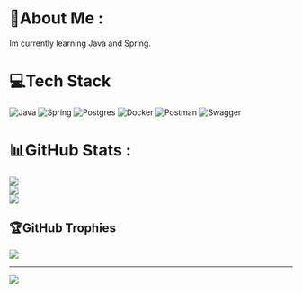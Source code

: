 # 💫About Me :
Im currently learning Java and Spring.

# 💻Tech Stack
![Java](https://img.shields.io/badge/java-%23ED8B00.svg?style=for-the-badge&logo=java&logoColor=white) ![Spring](https://img.shields.io/badge/spring-%236DB33F.svg?style=for-the-badge&logo=spring&logoColor=white) ![Postgres](https://img.shields.io/badge/postgres-%23316192.svg?style=for-the-badge&logo=postgresql&logoColor=white) ![Docker](https://img.shields.io/badge/docker-%230db7ed.svg?style=for-the-badge&logo=docker&logoColor=white) ![Postman](https://img.shields.io/badge/Postman-FF6C37?style=for-the-badge&logo=postman&logoColor=white) ![Swagger](https://img.shields.io/badge/-Swagger-%23Clojure?style=for-the-badge&logo=swagger&logoColor=white)
# 📊GitHub Stats :
![](https://github-readme-stats.vercel.app/api?username=lilmoon99&theme=dark&hide_border=false&include_all_commits=false&count_private=true)<br/>
![](https://github-readme-streak-stats.herokuapp.com/?user=lilmoon99&theme=dark&hide_border=false)<br/>
![](https://github-readme-stats.vercel.app/api/top-langs/?username=lilmoon99&theme=dark&hide_border=false&include_all_commits=false&count_private=true&layout=compact)

## 🏆GitHub Trophies
![](https://github-trophies.vercel.app/?username=lilmoon99&theme=onedark&no-frame=true&no-bg=true&margin-w=4)

---
[![](https://visitcount.itsvg.in/api?id=lilmoon99&icon=6&color=1)](https://visitcount.itsvg.in)



